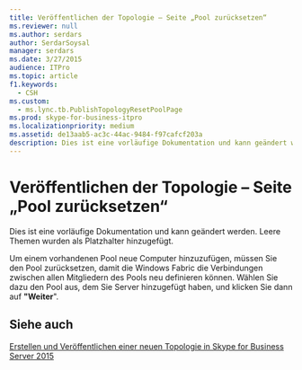```yaml
---
title: Veröffentlichen der Topologie – Seite „Pool zurücksetzen“
ms.reviewer: null
ms.author: serdars
author: SerdarSoysal
manager: serdars
ms.date: 3/27/2015
audience: ITPro
ms.topic: article
f1.keywords:
  - CSH
ms.custom:
  - ms.lync.tb.PublishTopologyResetPoolPage
ms.prod: skype-for-business-itpro
ms.localizationpriority: medium
ms.assetid: de13aab5-ac3c-44ac-9484-f97cafcf203a
description: Dies ist eine vorläufige Dokumentation und kann geändert werden. Leere Themen wurden als Platzhalter hinzugefügt.
---
```


# <a name="publish-topology-reset-pool-page"></a>Veröffentlichen der Topologie – Seite „Pool zurücksetzen“
 
Dies ist eine vorläufige Dokumentation und kann geändert werden. Leere Themen wurden als Platzhalter hinzugefügt.
  
Um einem vorhandenen Pool neue Computer hinzuzufügen, müssen Sie den Pool zurücksetzen, damit die Windows Fabric die Verbindungen zwischen allen Mitgliedern des Pools neu definieren können. Wählen Sie dazu den Pool aus, dem Sie Server hinzugefügt haben, und klicken Sie dann auf **"Weiter**".
  
## <a name="see-also"></a>Siehe auch

[Erstellen und Veröffentlichen einer neuen Topologie in Skype for Business Server 2015](../../deploy/install/create-and-publish-new-topology.md)
